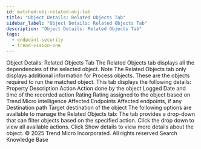 ```yaml
---
id: matched-obj-related-obj-tab
title: "Object Details: Related Objects Tab"
sidebar_label: "Object Details: Related Objects Tab"
description: "Object Details: Related Objects Tab"
tags:
  - endpoint-security
  - trend-vision-one
---
```


 Object Details: Related Objects Tab The Related Objects tab displays all the dependencies of the selected object. Note The Related Objects tab only displays additional information for Process objects. These are the objects required to run the matched object. This tab displays the following details: Property Description Action Action done by the object Logged Date and time of the recorded action Rating Rating assigned to the object based on Trend Micro intelligence Affected Endpoints Affected endpoints, if any Destination path Target destination of the object The following options are available to manage the Related Objects tab: The tab provides a drop-down that can filter objects based on the specified action. Click the drop down to view all available actions. Click Show details to view more details about the object. © 2025 Trend Micro Incorporated. All rights reserved.Search Knowledge Base